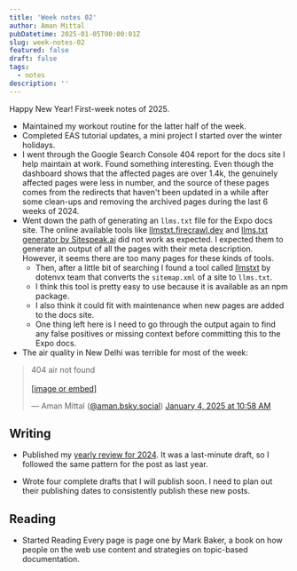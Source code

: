 ```yaml
---
title: 'Week notes 02'
author: Aman Mittal
pubDatetime: 2025-01-05T00:00:01Z
slug: week-notes-02
featured: false
draft: false
tags:
  - notes
description: ''
---
```


Happy New Year! First-week notes of 2025.

- Maintained my workout routine for the latter half of the week.
- Completed EAS tutorial updates, a mini project I started over the winter holidays.
- I went through the Google Search Console 404 report for the docs site I help maintain at work. Found something interesting. Even though the dashboard shows that the affected pages are over 1.4k, the genuinely affected pages were less in number, and the source of these pages comes from the redirects that haven't been updated in a while after some clean-ups and removing the archived pages during the last 6 weeks of 2024.
- Went down the path of generating an `llms.txt` file for the Expo docs site. The online available tools like [llmstxt.firecrawl.dev](https://llmstxt.firecrawl.dev/) and [llms.txt generator by Sitespeak.ai](https://sitespeak.ai/tools/llms-txt-generator) did not work as expected. I expected them to generate an output of all the pages with their meta description. However, it seems there are too many pages for these kinds of tools.
  - Then, after a little bit of searching I found a tool called [llmstxt](https://github.com/dotenvx/llmstxt) by dotenvx team that converts the `sitemap.xml` of a site to `llms.txt`.
  - I think this tool is pretty easy to use because it is available as an npm package.
  - I also think it could fit with maintenance when new pages are added to the docs site.
  - One thing left here is I need to go through the output again to find any false positives or missing context before committing this to the Expo docs.
- The air quality in New Delhi was terrible for most of the week:

<blockquote class="bluesky-embed" data-bluesky-uri="at://did:plc:plmvu6gny24jklc5lqgcnblt/app.bsky.feed.post/3levepkk2qk2d" data-bluesky-cid="bafyreiad3a5skf7rctwvs6iloiyf3jhg7lqbhyyspdh3smneezdb26qt34"><p lang="en">404 air not found<br><br><a href="https://bsky.app/profile/did:plc:plmvu6gny24jklc5lqgcnblt/post/3levepkk2qk2d?ref_src=embed">[image or embed]</a></p>&mdash; Aman Mittal (<a href="https://bsky.app/profile/did:plc:plmvu6gny24jklc5lqgcnblt?ref_src=embed">@aman.bsky.social</a>) <a href="https://bsky.app/profile/did:plc:plmvu6gny24jklc5lqgcnblt/post/3levepkk2qk2d?ref_src=embed">January 4, 2025 at 10:58 AM</a></blockquote><script async src="https://embed.bsky.app/static/embed.js" charset="utf-8"></script>

## Writing

- Published my [yearly review for 2024](/blog/year-in-review-2024/). It was a last-minute draft, so I followed the same pattern for the post as last year.

- Wrote four complete drafts that I will publish soon. I need to plan out their publishing dates to consistently publish these new posts.

## Reading

- Started Reading Every page is page one by Mark Baker, a book on how people on the web use content and strategies on topic-based documentation.
